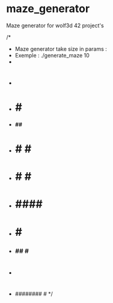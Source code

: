 # maze_generator
Maze generator for wolf3d 42 project's

/*
*   Maze generator take size in params :
*   Exemple : ./generate_maze 10
*
*   # ########
*   #    #   #
*   ####  ## #
*   #   #  # #
*   # #   #  #
*   # ####  ##
*   #     #  #
*   ### ## # #
*   #        #
*   ######## #
*/
